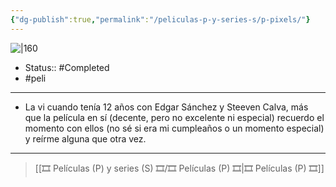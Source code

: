 ```yaml
---
{"dg-publish":true,"permalink":"/peliculas-p-y-series-s/p-pixels/"}
---
```



![|160](https://m.media-amazon.com/images/M/MV5BMTIzNDYzMzgtZWMzNS00ODc2LTg2ZmMtOTE2MWZkNzIxMmQ0XkEyXkFqcGdeQXVyNjQ3MDg0MTY@._V1_SX300.jpg)

- Status::  #Completed 
- #peli 

---

- La vi cuando tenía 12 años con Edgar Sánchez y Steeven Calva, más que la película en sí (decente, pero no excelente ni especial) recuerdo el momento con ellos (no sé si era mi cumpleaños o un momento especial) y reírme alguna que otra vez.

---

> [[🎞️ Películas (P) y series (S) 🎞️/🎞️ Películas (P) 🎞️\|🎞️ Películas (P) 🎞️]]